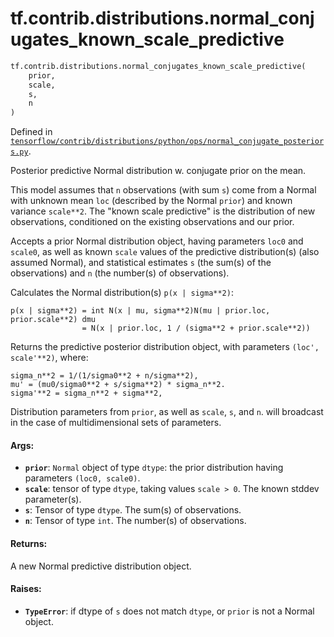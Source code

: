 <div itemscope itemtype="http://developers.google.com/ReferenceObject">
<meta itemprop="name" content="tf.contrib.distributions.normal_conjugates_known_scale_predictive" />
<meta itemprop="path" content="Stable" />
</div>

# tf.contrib.distributions.normal_conjugates_known_scale_predictive

``` python
tf.contrib.distributions.normal_conjugates_known_scale_predictive(
    prior,
    scale,
    s,
    n
)
```



Defined in [`tensorflow/contrib/distributions/python/ops/normal_conjugate_posteriors.py`](https://www.tensorflow.org/code/tensorflow/contrib/distributions/python/ops/normal_conjugate_posteriors.py).

Posterior predictive Normal distribution w. conjugate prior on the mean.

This model assumes that `n` observations (with sum `s`) come from a
Normal with unknown mean `loc` (described by the Normal `prior`)
and known variance `scale**2`. The "known scale predictive"
is the distribution of new observations, conditioned on the existing
observations and our prior.

Accepts a prior Normal distribution object, having parameters
`loc0` and `scale0`, as well as known `scale` values of the predictive
distribution(s) (also assumed Normal),
and statistical estimates `s` (the sum(s) of the observations) and
`n` (the number(s) of observations).

Calculates the Normal distribution(s) `p(x | sigma**2)`:

```
p(x | sigma**2) = int N(x | mu, sigma**2)N(mu | prior.loc, prior.scale**2) dmu
                = N(x | prior.loc, 1 / (sigma**2 + prior.scale**2))
```

Returns the predictive posterior distribution object, with parameters
`(loc', scale'**2)`, where:

```
sigma_n**2 = 1/(1/sigma0**2 + n/sigma**2),
mu' = (mu0/sigma0**2 + s/sigma**2) * sigma_n**2.
sigma'**2 = sigma_n**2 + sigma**2,
```

Distribution parameters from `prior`, as well as `scale`, `s`, and `n`.
will broadcast in the case of multidimensional sets of parameters.

#### Args:

* <b>`prior`</b>: `Normal` object of type `dtype`:
    the prior distribution having parameters `(loc0, scale0)`.
* <b>`scale`</b>: tensor of type `dtype`, taking values `scale > 0`.
    The known stddev parameter(s).
* <b>`s`</b>: Tensor of type `dtype`. The sum(s) of observations.
* <b>`n`</b>: Tensor of type `int`. The number(s) of observations.


#### Returns:

A new Normal predictive distribution object.


#### Raises:

* <b>`TypeError`</b>: if dtype of `s` does not match `dtype`, or `prior` is not a
    Normal object.